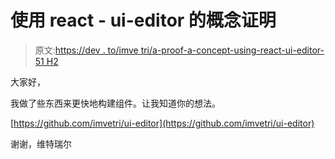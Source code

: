 # 使用 react - ui-editor 的概念证明

> 原文:[https://dev . to/imve tri/a-proof-a-concept-using-react-ui-editor-51 H2](https://dev.to/imvetri/a-proof-of-a-concept-using-react-ui-editor-51h2)

大家好，

我做了些东西来更快地构建组件。让我知道你的想法。

[https://github.com/imvetri/ui-editor](https://github.com/imvetri/ui-editor)

谢谢，维特瑞尔